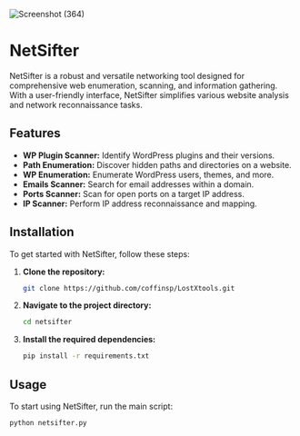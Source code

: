 ![Screenshot (364)](https://github.com/user-attachments/assets/8528e331-eb3d-4cb1-a45d-fe47eef1ec16)
# NetSifter

NetSifter is a robust and versatile networking tool designed for comprehensive web enumeration, scanning, and information gathering. With a user-friendly interface, NetSifter simplifies various website analysis and network reconnaissance tasks.

## Features

- **WP Plugin Scanner:** Identify WordPress plugins and their versions.
- **Path Enumeration:** Discover hidden paths and directories on a website.
- **WP Enumeration:** Enumerate WordPress users, themes, and more.
- **Emails Scanner:** Search for email addresses within a domain.
- **Ports Scanner:** Scan for open ports on a target IP address.
- **IP Scanner:** Perform IP address reconnaissance and mapping.

## Installation

To get started with NetSifter, follow these steps:

1. **Clone the repository:**
    ```bash
    git clone https://github.com/coffinsp/LostXtools.git
    ```

2. **Navigate to the project directory:**
    ```bash
    cd netsifter
    ```

3. **Install the required dependencies:**
    ```bash
    pip install -r requirements.txt
    ```

## Usage

To start using NetSifter, run the main script:
```bash
python netsifter.py
